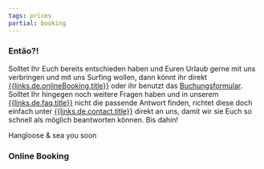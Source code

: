 ```yaml
---
tags: prices
partial: booking
---
```


### Então?!

Solltet Ihr Euch bereits entschieden haben und Euren Urlaub gerne mit uns verbringen und mit uns Surfing wollen, dann könnt ihr direkt [{{links.de.onlineBooking.title}}]({{links.de.onlineBooking.path}}) oder ihr benutzt das [Buchungsformular]({{links.de.bookingRequest.path}}). Solltet Ihr hingegen noch weitere Fragen haben und in unserem [{{links.de.faq.title}}]({{links.de.faq.path}}) nicht die passende Antwort finden, richtet diese doch einfach unter [{{links.de.contact.title}}]({{links.de.contact.path}}) direkt an uns, damit wir sie Euch so schnell als möglich beantworten können. Bis dahin!

<div class="h2">Hangloose & sea you soon</div>

### Online Booking
